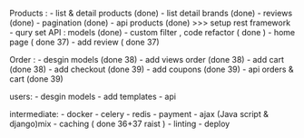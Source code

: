 Products :
    - list & detail products (done)
    - list detail brands (done)
    - reviews (done)
    - pagination (done)
    - api products (done) >>> setup rest framework
    - qury set API : models (done)
    - custom filter , code refactor ( done )
    - home page ( done 37)
    - add review ( done 37)

Order :
    - desgin models  (done 38)
    - add views order (done 38)
    - add cart    (done 38)
    - add checkout  (done 39)
    - add coupons (done 39)
    - api orders & cart  (done 39)

users:
    - desgin models
    - add templates
    - api

intermediate:
    - docker
    - celery
    - redis
    - payment
    - ajax (Java script & django)mix
    - caching ( done 36+37 raist )
    - linting
    - deploy
